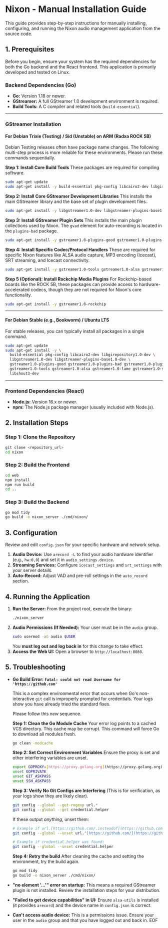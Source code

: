# Nixon - Manual Installation Guide

This guide provides step-by-step instructions for manually installing, configuring, and running the Nixon audio management application from the source code.

## 1. Prerequisites

Before you begin, ensure your system has the required dependencies for both the Go backend and the React frontend. This application is primarily developed and tested on Linux.

### Backend Dependencies (Go)

* **Go:** Version 1.18 or newer.
* **GStreamer:** A full GStreamer 1.0 development environment is required.
* **Build Tools:** A C compiler and related tools (`build-essential`).

---

### GStreamer Installation

#### For Debian Trixie (Testing) / Sid (Unstable) on ARM (Radxa ROCK 5B)

Debian Testing releases often have package name changes. The following multi-step process is more reliable for these environments. Please run these commands sequentially.

**Step 1: Install Core Build Tools**
These packages are required for compiling software.
```bash
sudo apt-get update
sudo apt-get install -y build-essential pkg-config libcairo2-dev libgirepository1.0-dev
```

**Step 2: Install Core GStreamer Development Libraries**
This installs the main GStreamer library and the base set of plugin development files.
```bash
sudo apt-get install -y libgstreamer1.0-dev libgstreamer-plugins-base1.0-dev
```

**Step 3: Install GStreamer Plugin Sets**
This installs the main plugin collections used by Nixon. The `gvad` element for auto-recording is located in the `plugins-bad` package.
```bash
sudo apt-get install -y gstreamer1.0-plugins-good gstreamer1.0-plugins-bad gstreamer1.0-plugins-ugly
```

**Step 4: Install Specific Codec/Protocol Handlers**
These are required for specific Nixon features like ALSA audio capture, MP3 encoding (Icecast), SRT streaming, and Icecast connectivity.
```bash
sudo apt-get install -y gstreamer1.0-tools gstreamer1.0-alsa gstreamer1.0-lame gstreamer1.0-srt libshout3-dev
```

**Step 5 (Optional): Install Rockchip Media Plugins**
For Rockchip-based boards like the ROCK 5B, these packages can provide access to hardware-accelerated codecs, though they are not required for Nixon's core functionality.
```bash
sudo apt-get install -y gstreamer1.0-rockchip
```

---
#### For Debian Stable (e.g., Bookworm) / Ubuntu LTS

For stable releases, you can typically install all packages in a single command.
```bash
sudo apt-get update
sudo apt-get install -y \
  build-essential pkg-config libcairo2-dev libgirepository1.0-dev \
  libgstreamer1.0-dev libgstreamer-plugins-base1.0-dev \
  gstreamer1.0-plugins-good gstreamer1.0-plugins-bad gstreamer1.0-plugins-ugly \
  gstreamer1.0-tools gstreamer1.0-alsa gstreamer1.0-lame gstreamer1.0-srt \
  libshout3-dev
```
---

### Frontend Dependencies (React)

* **Node.js:** Version 16.x or newer.
* **npm:** The Node.js package manager (usually included with Node.js).

## 2. Installation Steps

### Step 1: Clone the Repository
```bash
git clone <repository_url>
cd nixon
```

### Step 2: Build the Frontend
```bash
cd web
npm install
npm run build
cd ..
```

### Step 3: Build the Backend
```bash
go mod tidy
go build -o nixon_server ./cmd/nixon/
```

## 3. Configuration

Review and edit `config.json` for your specific hardware and network setup.

1.  **Audio Device:** Use `arecord -L` to find your audio hardware identifier (e.g., `hw:0,0`) and set it in `audio_settings.device`.
2.  **Streaming Services:** Configure `icecast_settings` and `srt_settings` with your server details.
3.  **Auto-Record:** Adjust VAD and pre-roll settings in the `auto_record` section.

## 4. Running the Application

1.  **Run the Server:** From the project root, execute the binary:
    ```bash
    ./nixon_server
    ```
2.  **Audio Permissions (If Needed):** Your user must be in the `audio` group.
    ```bash
    sudo usermod -aG audio $USER
    ```
    You **must log out and log back in** for this change to take effect.
3.  **Access the Web UI:** Open a browser to `http://localhost:8080`.

## 5. Troubleshooting

* **Go Build Error: `fatal: could not read Username for 'https://github.com'`**
  
  This is a complex environmental error that occurs when Go's non-interactive `git` call is improperly prompted for credentials. Your logs show you have already tried the standard fixes.

  Please follow this *new* sequence.

  **Step 1: Clean the Go Module Cache**
  Your error log points to a cached VCS directory. This cache may be corrupt. This command will force Go to download all modules fresh.
  ```bash
  go clean -modcache
  ```

  **Step 2: Set Correct Environment Variables**
  Ensure the proxy is set and other interfering variables are unset.
  ```bash
  export GOPROXY=[https://proxy.golang.org](https://proxy.golang.org),direct
  unset GOPRIVATE
  unset GIT_ASKPASS
  unset SSH_ASKPASS
  ```

  **Step 3: Verify No Git Configs are Interfering**
  (This is for verification, as your logs show they are likely clear).
  ```bash
  git config --global --get-regexp url.*
  git config --global --get credential.helper
  ```
  If these output *anything*, unset them:
  ```bash
  # Example if url.[https://github.com/.insteadof](https://github.com/.insteadof) was found:
  git config --global --unset url."[https://github.com/](https://github.com/)".insteadOf

  # Example if credential.helper was found:
  git config --global --unset credential.helper
  ```

  **Step 4: Retry the build**
  After cleaning the cache and setting the environment, try the build again.
  ```bash
  go mod tidy
  go build -o nixon_server ./cmd/nixon/
  ```

* **"no element '...'" error on startup:** This means a required GStreamer plugin is not installed. Review the installation steps for your distribution.

* **"Failed to get device capabilities" in UI:** Ensure `alsa-utils` is installed (it provides `arecord`) and the device name in `config.json` is correct.

* **Can't access audio device:** This is a permissions issue. Ensure your user in the `audio` group and that you have logged out and back in.
EOF